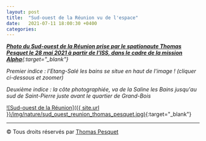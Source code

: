 ```yaml
---
layout: post
title:  "Sud-ouest de la Réunion vu de l'espace"
date:   2021-07-11 18:00:30 +0400
categories: 
---
```



*[**Photo du Sud-ouest de la Réunion prise par le spationaute Thomas Pesquet le 28 mai 2021 à partir de l'ISS, dans le cadre de la mission Alpha**](https://www.flickr.com/photos/thom_astro/51244923605/){:target="_blank"}*

*Premier indice : l'Etang-Salé les bains se situe en haut de l'image ! (cliquer ci-dessous et zoomer)*

*Deuxième indice : la côte photographiée, va de la Saline les Bains jusqu'au sud de Saint-Pierre juste avant le quartier de Grand-Bois*


[![Sud-ouest de la Réunion]({{ site.url }}/img/nature/sud_ouest_reunion_thomas_pesquet.jpg)](https://www.flickr.com/photos/thom_astro/51244923605/){:target="_blank"}

---
&copy;  Tous droits réservés par [Thomas Pesquet](https://www.flickr.com/photos/thom_astro/)
